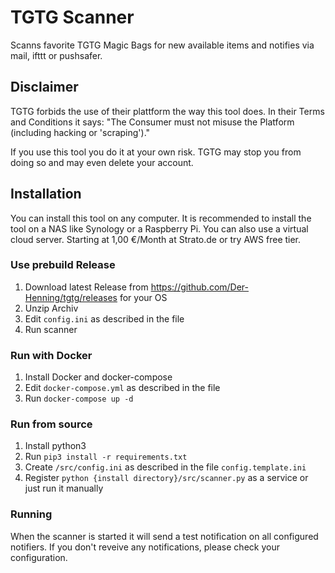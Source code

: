 # TGTG Scanner

Scanns favorite TGTG Magic Bags for new available items and notifies via mail, ifttt or pushsafer.

## Disclaimer

TGTG forbids the use of their plattform the way this tool does. In their Terms and Conditions it says: "The Consumer must not misuse the Platform (including hacking or 'scraping')."

If you use this tool you do it at your own risk. TGTG may stop you from doing so and may even delete your account.

## Installation

You can install this tool on any computer.
It is recommended to install the tool on a NAS like Synology or a Raspberry Pi. You can also use a virtual cloud server. Starting at 1,00 €/Month at Strato.de or try AWS free tier.

### Use prebuild Release

1. Download latest Release from https://github.com/Der-Henning/tgtg/releases for your OS
2. Unzip Archiv
3. Edit ```config.ini``` as described in the file
4. Run scanner

### Run with Docker

1. Install Docker and docker-compose
2. Edit ```docker-compose.yml``` as described in the file
3. Run ```docker-compose up -d```

### Run from source

1. Install python3
2. Run ```pip3 install -r requirements.txt```
3. Create ```/src/config.ini``` as described in the file ```config.template.ini```
4. Register ```python {install directory}/src/scanner.py``` as a service or just run it manually

### Running

When the scanner is started it will send a test notification on all configured notifiers. If you don't reveive any notifications, please check your configuration.